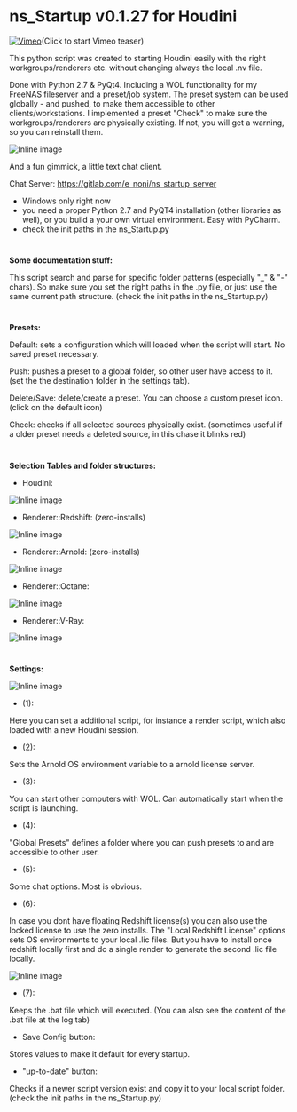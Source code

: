 # ns_Startup v0.1.27 for Houdini

[![Vimeo](https://i.vimeocdn.com/video/823525142.jpg)](https://player.vimeo.com/video/367236737 "Vimeo")(Click to start Vimeo teaser)

This python script was created to starting Houdini easily with the right 
workgroups/renderers etc. without changing always the local .nv file.

Done with Python 2.7 & PyQt4. Including a WOL functionality for my FreeNAS fileserver and a preset/job system. 
The preset system can be used globally - and pushed, to make them accessible to other clients/workstations. 
I implemented a preset "Check" to make sure the workgroups/renderers are physically existing. 
If not, you will get a warning, so you can reinstall them.

![Inline image](docs/ns_Startup_Screener.jpg)

And a fun gimmick, a little text chat client.

Chat Server: https://gitlab.com/e_noni/ns_startup_server

- Windows only right now
- you need a proper Python 2.7 and PyQT4 installation (other libraries as well), or you build a your own virtual environment. Easy with PyCharm.
- check the init paths in the ns_Startup.py

#
**Some documentation stuff:**

This script search and parse for specific folder patterns (especially "_" & "-" chars). So make sure you set the right paths in the .py file, or just use the same current path structure. (check the init paths in the ns_Startup.py)

#
**Presets:**

Default: sets a configuration which will loaded when the script will start. No saved preset necessary.

Push: pushes a preset to a global folder, so other user have access to it. (set the the destination folder in the settings tab).

Delete/Save: delete/create a preset. You can choose a custom preset icon. (click on the default icon)

Check: checks if all selected sources physically exist. (sometimes useful if a older preset needs a deleted source, in this chase it blinks red) 

#
**Selection Tables and folder structures:**

* Houdini:

![Inline image](docs/houdini_pathes.jpg)

* Renderer::Redshift: (zero-installs)

![Inline image](docs/redshift_pathes.jpg)

* Renderer::Arnold: (zero-installs)

![Inline image](docs/arnold_pathes.jpg)

* Renderer::Octane:

![Inline image](docs/octane_pathes.jpg)

* Renderer::V-Ray:

![Inline image](docs/vray_pathes.jpg)

#
**Settings:**

![Inline image](docs/settings.jpg)

* (1):

Here you can set a additional script, for instance a render script, which also loaded with a new Houdini session.

* (2):

Sets the Arnold OS environment variable to a arnold license server. 

* (3):

You can start other computers with WOL. Can automatically start when the script is launching.

* (4):

"Global Presets" defines a folder where you can push presets to and are accessible to other user.

* (5):

Some chat options. Most is obvious.

* (6):

In case you dont have floating Redshift license(s) you can also use the locked license to use the zero installs. The "Local Redshift License" options sets OS environments to your local .lic files.
But you have to install once redshift locally first and do a single render to generate the second .lic file locally.

![Inline image](docs/redshift_lic.jpg)

* (7):

Keeps the .bat file which will executed. (You can also see the content of the .bat file at the log tab)

* Save Config button:

Stores values to make it default for every startup.

* "up-to-date" button:

Checks if a newer script version exist and copy it to your local script folder. (check the init paths in the ns_Startup.py)



